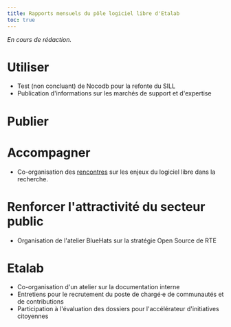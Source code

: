```yaml
---
title: Rapports mensuels du pôle logiciel libre d'Etalab
toc: true
---
```


*En cours de rédaction.*

# Utiliser

- Test (non concluant) de Nocodb pour la refonte du SILL
- Publication d'informations sur les marchés de support et d'expertise

# Publier
# Accompagner

- Co-organisation des [rencontres](https://www.ouvrirlascience.fr/rencontres-sur-les-enjeux-du-logiciel-ateliers/) sur les enjeux du logiciel libre dans la recherche.

# Renforcer l'attractivité du secteur public

- Organisation de l'atelier BlueHats sur la stratégie Open Source de RTE
# Etalab

- Co-organisation d'un atelier sur la documentation interne
- Entretiens pour le recrutement du poste de chargé·e de communautés et de contributions
- Participation à l'évaluation des dossiers pour l'accélérateur d'initiatives citoyennes
